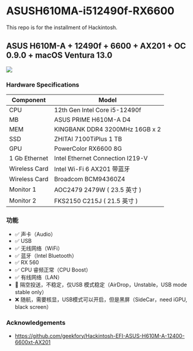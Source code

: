 # ASUSH610MA-i512490f-RX6600
This repo is for the installment of Hackintosh.

## **ASUS H610M-A + 12490f + 6600 + AX201 + OC 0.9.0 + macOS Ventura 13.0** ##

![](/Users/devinpi/Documents/ASUSH610MA-i512490f-RX6600/show.png)

### Hardware Specifications
|Component |        Model|
| -------- | ---------------------------------- |
| CPU   | 12th Gen Intel Core i5-12490f       |
| MB  | ASUS PRIME H610M-A D4              |
| MEM  | KINGBANK DDR4 3200MHz 16GB x 2         |
| SSD  | ZHITAI 7100TiPlus  1 TB            |
| GPU  | PowerColor RX6600 8G|
| 1 Gb Ethernet | Intel Ethernet Connection I219-V   |
| Wireless Card | Intel Wi-Fi 6 AX201 带蓝牙  |
| Wireless Card | Broadcom BCM94360Z4|
| Monitor 1 | AOC2479 2479W ( 23.5 英寸 )   |
| Monitor 2 | FKS2150 C215J ( 21.5 英寸 )   |


### 功能
* ✅ 声卡（Audio）
* ✅ USB
* ✅ 无线网络（WiFi）
* ✅ 蓝牙（Intel Bluetooth）
* ✅ RX 560
* ✅ CPU 睿频正常（CPU Boost）
* ✅ 有线网络（LAN）
* 🚧 隔空投送，不稳定，仅USB 模式稳定（AirDrop，Unstable，USB mode stable only）
* ❌ 随航，需要核显，USB模式可以开启，但是黑屏（SideCar，need iGPU, black screen）

### Acknowledgements
- https://github.com/geekfory/Hackintosh-EFI-ASUS-H610M-A-12400-6600xt-AX201
